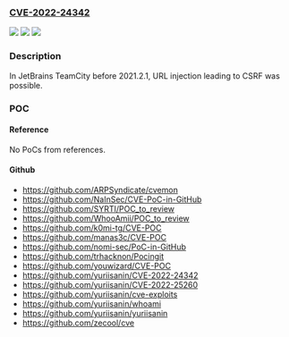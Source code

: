 ### [CVE-2022-24342](https://cve.mitre.org/cgi-bin/cvename.cgi?name=CVE-2022-24342)
![](https://img.shields.io/static/v1?label=Product&message=n%2Fa&color=blue)
![](https://img.shields.io/static/v1?label=Version&message=n%2Fa&color=blue)
![](https://img.shields.io/static/v1?label=Vulnerability&message=n%2Fa&color=brighgreen)

### Description

In JetBrains TeamCity before 2021.2.1, URL injection leading to CSRF was possible.

### POC

#### Reference
No PoCs from references.

#### Github
- https://github.com/ARPSyndicate/cvemon
- https://github.com/NaInSec/CVE-PoC-in-GitHub
- https://github.com/SYRTI/POC_to_review
- https://github.com/WhooAmii/POC_to_review
- https://github.com/k0mi-tg/CVE-POC
- https://github.com/manas3c/CVE-POC
- https://github.com/nomi-sec/PoC-in-GitHub
- https://github.com/trhacknon/Pocingit
- https://github.com/youwizard/CVE-POC
- https://github.com/yuriisanin/CVE-2022-24342
- https://github.com/yuriisanin/CVE-2022-25260
- https://github.com/yuriisanin/cve-exploits
- https://github.com/yuriisanin/whoami
- https://github.com/yuriisanin/yuriisanin
- https://github.com/zecool/cve

